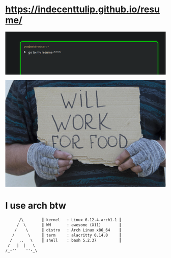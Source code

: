 
# https://indecenttulip.github.io/resume/

![](./resume.png)

![](./github.jpg)

# I use arch btw
```             
      /\        ║ kernel   : Linux 6.12.4-arch1-1 ║    
     /  \       ║ WM       : awesome (X11)        ║    
    /    \      ║ distro   : Arch Linux x86_64    ║   
   /      \     ║ term     : alacritty 0.14.0     ║   
  /   ,,   \    ║ shell    : bash 5.2.37          ║    
 /   |  |   \   
/_-''    ''-_\  
```

